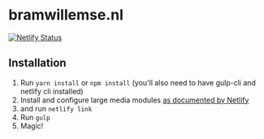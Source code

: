 # bramwillemse.nl
[![Netlify Status](https://api.netlify.com/api/v1/badges/e80b820a-f761-4c5c-a82b-91a188c84108/deploy-status)](https://app.netlify.com/sites/bw-homepage/deploys)

## Installation

1. Run `yarn install` or `npm install` (you'll also need to have gulp-cli and netlify cli installed)
2. Install and configure large media modules [as documented by Netlify](https://docs.netlify.com/large-media/requirements-and-limitations/#requirements)
3. and run `netlify link`
4. Run `gulp`
5. Magic!

